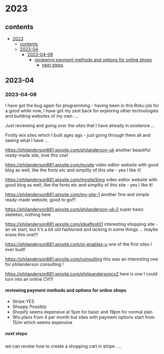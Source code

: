 # 2023

## contents

- [2023](#2023)
  - [contents](#contents)
  - [2023-04](#2023-04)
    - [2023-04-08](#2023-04-08)
      - [reviewing payment methods and options for online shops](#reviewing-payment-methods-and-options-for-online-shops)
        - [next steps](#next-steps)

## 2023-04

### 2023-04-08

I have got the bug again for programming - having been in this Roku job for a good while now, I have got my zest back for exploring other technologies and building websites of my own ....

Just reviewing and going over the sites that I have already in existence ...

Firstly wix sites which I built ages ago - just going through them all and seeing what I have ...

https://philanderson881.wixsite.com/philanderson-uk another beautiful ready-made site, love this one!

https://philanderson881.wixsite.com/mysite video editor website with good blog as well, like the fonts etc and simplity of this site - yes I like it!

https://philanderson881.wixsite.com/mysite/blog  video editor website with good blog as well, like the fonts etc and simplity of this site - yes I like it!

https://philanderson881.wixsite.com/my-site-1 another fine and simple ready-made website, good to go!!!

https://philanderson881.wixsite.com/philanderson-uk-2 super basic skeleton, nothing here

https://philanderson881.wixsite.com/ideaftest01 interesting shopping site - an ok start, but it's a bit old fashioned and lacking in some things ... maybe erase this one!!!

https://philanderson881.wixsite.com/ot-enables-u one of the first sites I ever built!

https://philanderson881.wixsite.com/consulting this was an interesting one for philanderson consulting !

https://philanderson881.wixsite.com/philipandersoncv2 here is one I could turn into an online CV!!!

#### reviewing payment methods and options for online shops

- Stripe YES
- Shoppy Possibly
- Shopify seems expensive at 5pm for basic and 19pm for normal plan
- Wix plans from 4 per month but sites with payment options start from 15/m which seems expensive


##### next steps

we can review how to create a shopping cart in stripe ....



